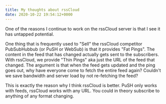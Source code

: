 ```yaml
---
title: My thoughts about rssCloud
date: 2020-10-22 19:54:12+0000
---
```


One of the reasons I continue to work on the rssCloud server is that I see it has untapped potential. 

One thing that is frequently used to "Sell" the rssCloud competitor PubSubHubbub (or PuSH or WebSub) is that it provides "Fat Pings". The content in the feed that has changed actually gets sent to the subscribers. With rssCloud, we provide "Thin Pings" aka just the URL of the feed that changed. The argument is that when the feed gets updated and the ping goes out, why have everyone come to fetch the entire feed again? Couldn't we save bandwidth and server load by not re-fetching the feed?

This is exactly the reason why I think rssCloud is better. PuSH only works with feeds, rssCloud works with any URL. You could in theory subscribe to anything of any format changing.


